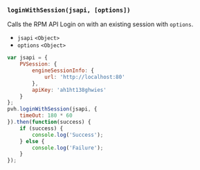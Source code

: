 ### ``loginWithSession(jsapi, [options])``
Calls the RPM API Login on with an existing session with ``options``.
- `jsapi` `<Object>`
- `options` `<Object>`

```js
var jsapi = {
	PVSession: {
		engineSessionInfo: {
			url: 'http://localhost:80'
		},
		apiKey: 'ah1ht138ghwies'
	}
};
pvh.loginWithSession(jsapi, {
	timeOut: 180 * 60
}).then(function(success) {
    if (success) {
        console.log('Success');
    } else {
        console.log('Failure');
    }
});
```